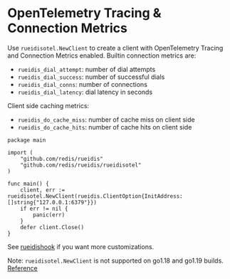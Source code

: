 # OpenTelemetry Tracing & Connection Metrics

Use `rueidisotel.NewClient` to create a client with OpenTelemetry Tracing and Connection Metrics enabled.
Builtin connection metrics are:
- `rueidis_dial_attempt`: number of dial attempts
- `rueidis_dial_success`: number of successful dials
- `rueidis_dial_conns`: number of connections
- `rueidis_dial_latency`: dial latency in seconds

Client side caching metrics:
- `rueidis_do_cache_miss`: number of cache miss on client side
- `rueidis_do_cache_hits`: number of cache hits on client side

```golang
package main

import (
    "github.com/redis/rueidis"
    "github.com/redis/rueidis/rueidisotel"
)

func main() {
    client, err := rueidisotel.NewClient(rueidis.ClientOption{InitAddress: []string{"127.0.0.1:6379"}})
    if err != nil {
        panic(err)
    }
    defer client.Close()
}
```

See [rueidishook](../rueidishook) if you want more customizations.

Note: `rueidisotel.NewClient` is not supported on go1.18 and go1.19 builds. [Reference](https://github.com/redis/rueidis/issues/442#issuecomment-1886993707)